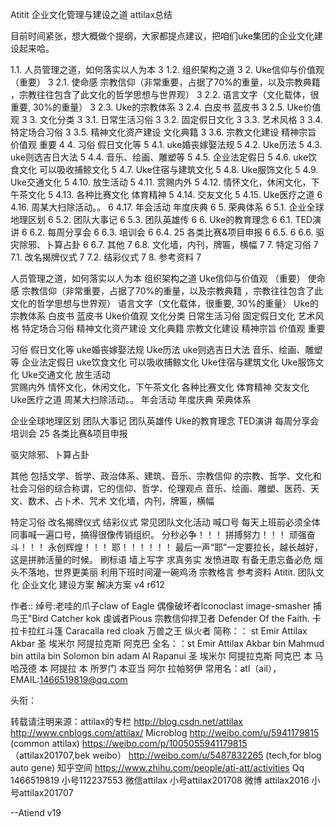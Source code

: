 Atitit 企业文化管理与建设之道 attilax总结

目前时间紧张，想大概做个提纲，大家都提点建议，把咱们uke集团的企业文化建设起来哈。


1.1. 人员管理之道，如何落实以人为本	3
1.2. 组织架构之道	3
2. Uke信仰与价值观 （重要）	3
2.1. 使命感 宗教信仰（非常重要，占据了70%的重量，以及宗教典籍 ，宗教往往包含了此文化的哲学思想与世界观）	3
2.2. 语言文字（文化载体，很重要, 30%的重量）	3
2.3. Uke的宗教体系	3
2.4. 白皮书  蓝皮书	3
2.5. Uke价值观	3
3. 文化分类	3
3.1. 日常生活习俗	3
3.2. 固定假日文化	3
3.3. 艺术风格	3
3.4. 特定场合习俗	3
3.5. 精神文化资产建设 文化典籍	3
3.6. 宗教文化建设 精神宗旨 价值观 重要	4
4. 习俗 假日文化等	5
4.1. uke婚丧嫁娶法规	5
4.2. Uke历法	5
4.3. uke则选吉日大法	5
4.4. 音乐、绘画、雕塑等	5
4.5. 企业法定假日	5
4.6. uke饮食文化 可以吸收捕鲸文化	5
4.7. Uke住宿与建筑文化	5
4.8. Uke服饰文化	5
4.9. Uke交通文化	5
4.10. 放生活动	5
4.11. 赏赐内外	5
4.12. 情怀文化，休闲文化，下午茶文化	5
4.13. 各种比赛文化 体育精神	5
4.14. 交友文化	5
4.15. Uke医疗之道	6
4.16. 周某大扫除活动。。	6
4.17. 年会活动 年度庆典	6
5. 荣典体系	6
5.1. 企业全球地理区划	6
5.2. 团队大事记	6
5.3. 团队英雄传	6
6. Uke的教育理念	6
6.1. TED演讲	6
6.2. 每周分享会	6
6.3. 培训会	6
6.4. 25 各类比赛&项目申报	6
6.5. 	6
6.6. 驱灾除邪、卜算占卦	6
6.7. 其他	7
6.8. 文化墙，内刊，牌匾，横幅	7
7. 特定习俗	7
7.1. 改名揭牌仪式	7
7.2. 结彩仪式	7
8. 参考资料	7


人员管理之道，如何落实以人为本
组织架构之道
Uke信仰与价值观 （重要）
使命感 宗教信仰（非常重要，占据了70%的重量，以及宗教典籍 ，宗教往往包含了此文化的哲学思想与世界观）
 语言文字（文化载体，很重要, 30%的重量）
Uke的宗教体系
白皮书  蓝皮书
Uke价值观
文化分类
日常生活习俗
固定假日文化
艺术风格
特定场合习俗
精神文化资产建设 文化典籍
宗教文化建设 精神宗旨 价值观 重要



习俗 假日文化等
uke婚丧嫁娶法规
Uke历法
uke则选吉日大法
音乐、绘画、雕塑等
企业法定假日
uke饮食文化 可以吸收捕鲸文化
Uke住宿与建筑文化
Uke服饰文化
Uke交通文化
放生活动  
赏赐内外
情怀文化，休闲文化，下午茶文化
各种比赛文化 体育精神 
交友文化
Uke医疗之道
周某大扫除活动。。
年会活动 年度庆典
荣典体系

企业全球地理区划
团队大事记
团队英雄传
Uke的教育理念
TED演讲
每周分享会
培训会
25 各类比赛&项目申报

驱灾除邪、卜算占卦

其他
包括文学、哲学、政治体系、建筑、音乐、宗教信仰 的宗教、哲学、文化和社会习俗的综合称谓，它的信仰、哲学、伦理观点 音乐、绘画、雕塑、医药、天文、数术、占卜术、咒术
文化墙，内刊，牌匾，横幅

特定习俗
改名揭牌仪式
结彩仪式
常见团队文化活动
喊口号
每天上班前必须全体同事喊一遍口号，搞得很像传销组织。 分秒必争！！！ 拼搏努力！！！ 顽强奋斗！！！ 永创辉煌！！！ 耶！！！！！！ 最后一声“耶”一定要拉长，越长越好，这是拼肺活量的时候。
刷标语 墙上写字 求真务实 发愤进取 有备无患忘备必危
烟头不落地，世界更美丽
利用下班时间灌一碗鸡汤
宗教格言
参考资料
Atitit.   团队文化 企业文化 建设方案 解决方案 v4 r612


作者:: 绰号:老哇的爪子claw of Eagle 偶像破坏者Iconoclast image-smasher
捕鸟王"Bird Catcher  kok  虔诚者Pious 宗教信仰捍卫者 Defender Of the Faith. 卡拉卡拉红斗篷 Caracalla red cloak 万兽之王  纵火者 
简称：： st Emir Attilax Akbar 圣 埃米尔 阿提拉克斯 阿克巴
全名：：st Emir Attilax Akbar bin Mahmud bin  attila bin Solomon bin adam Al Rapanui 圣 埃米尔 阿提拉克斯 阿克巴 本 马哈茂德 本 阿提拉 本 所罗门 本亚当  阿尔 拉帕努伊
常用名：atl（ail），  EMAIL:1466519819@qq.com


头衔：







 

转载请注明来源：attilax的专栏  http://blog.csdn.net/attilax
http://www.cnblogs.com/attilax/
Microblog
http://weibo.com/u/5941179815   (common attilax)
https://weibo.com/p/1005055941179815  （attilax201707,bek weibo）
http://weibo.com/u/5487832265 (tech,for blog auto gene)
知乎空间
https://www.zhihu.com/people/ati-att/activities
Qq 1466519819  小号112237553
 微信attilax  小号attilax201708
微博 attilax2016   小号attilax201707


--Atiend  v19

